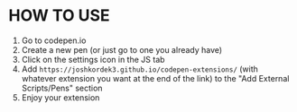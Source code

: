 # HOW TO USE
1. Go to codepen.io
2. Create a new pen (or just go to one you already have)
3. Click on the settings icon in the JS tab
4. Add `https://joshkordek3.github.io/codepen-extensions/` (with whatever extension you want at the end of the link) to the "Add External Scripts/Pens" section
5. Enjoy your extension

